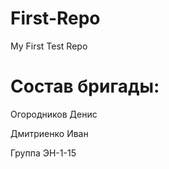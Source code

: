 # First-Repo
My First Test Repo
# Состав бригады:


Огородников Денис


Дмитриенко Иван


Группа ЭН-1-15
